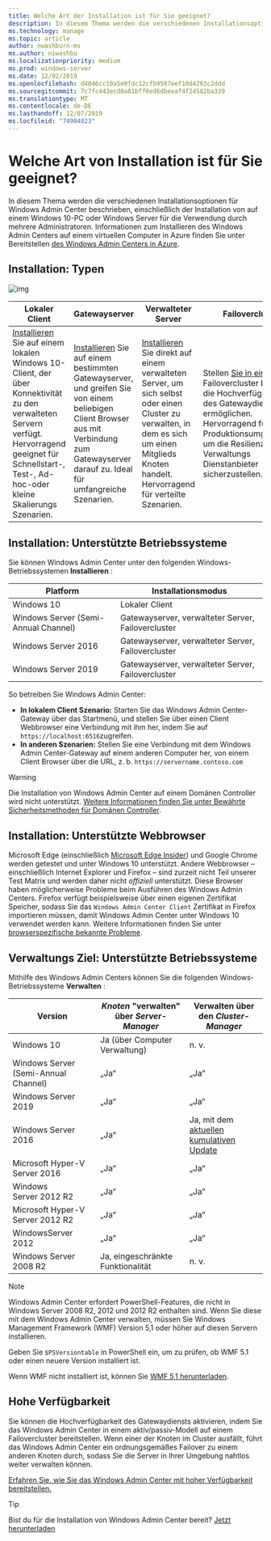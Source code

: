 ```yaml
---
title: Welche Art der Installation ist für Sie geeignet?
description: In diesem Thema werden die verschiedenen Installationsoptionen für Windows Admin Center beschrieben, einschließlich der Installation von auf einem Windows 10-PC oder Windows Server für die Verwendung durch mehrere Administratoren.
ms.technology: manage
ms.topic: article
author: nwashburn-ms
ms.author: niwashbu
ms.localizationpriority: medium
ms.prod: windows-server
ms.date: 12/02/2019
ms.openlocfilehash: d4046cc10a5e0fdc12cfb9587eef10d4263c2ddd
ms.sourcegitcommit: 7c7fc443ecd0a81bff6ed6dbeeaf4f24582ba339
ms.translationtype: MT
ms.contentlocale: de-DE
ms.lasthandoff: 12/07/2019
ms.locfileid: "74904023"
---
```

# <a name="what-type-of-installation-is-right-for-you"></a>Welche Art von Installation ist für Sie geeignet?

In diesem Thema werden die verschiedenen Installationsoptionen für Windows Admin Center beschrieben, einschließlich der Installation von auf einem Windows 10-PC oder Windows Server für die Verwendung durch mehrere Administratoren. Informationen zum Installieren des Windows Admin Centers auf einem virtuellen Computer in Azure finden Sie unter Bereitstellen [des Windows Admin Centers in Azure](../azure/deploy-wac-in-azure.md).

## <a name="installation-types"></a>Installation: Typen

![img](../media/deployment-options/install-options.PNG)

| Lokaler Client                                | Gatewayserver                                  | Verwalteter Server                               | Failovercluster                           |
|---------------------------------------------|-------------------------------------------------|----------------------------------------------|--------------------------------------------|
| [Installieren](../deploy/install.md) Sie auf einem lokalen Windows 10-Client, der über Konnektivität zu den verwalteten Servern verfügt.  Hervorragend geeignet für Schnellstart-, Test-, Ad-hoc-oder kleine Skalierungs Szenarien. |[Installieren](../deploy/install.md) Sie auf einem bestimmten Gatewayserver, und greifen Sie von einem beliebigen Client Browser aus mit Verbindung zum Gatewayserver darauf zu.  Ideal für umfangreiche Szenarien. | [Installieren](../deploy/install.md) Sie direkt auf einem verwalteten Server, um sich selbst oder einen Cluster zu verwalten, in dem es sich um einen Mitglieds Knoten handelt.  Hervorragend für verteilte Szenarien. | Stellen [Sie in einem](#high-availability) Failovercluster bereit, um die Hochverfügbarkeit des Gatewaydiensts zu ermöglichen. Hervorragend für Produktionsumgebungen, um die Resilienz Ihres Verwaltungs Dienstanbieter sicherzustellen. |

## <a name="installation-supported-operating-systems"></a>Installation: Unterstützte Betriebssysteme

Sie können Windows Admin Center unter den folgenden Windows-Betriebssystemen **Installieren** :

| **Platform**                       | **Installationsmodus** |
| -----------------------------------| --------------------- |
| Windows 10                         | Lokaler Client |
| Windows Server (Semi-Annual Channel) | Gatewayserver, verwalteter Server, Failovercluster |
| Windows Server 2016                | Gatewayserver, verwalteter Server, Failovercluster |
| Windows Server 2019                | Gatewayserver, verwalteter Server, Failovercluster |

So betreiben Sie Windows Admin Center:

- **In lokalem Client Szenario:** Starten Sie das Windows Admin Center-Gateway über das Startmenü, und stellen Sie über einen Client Webbrowser eine Verbindung mit ihm her, indem Sie auf `https://localhost:6516`zugreifen.
- **In anderen Szenarien:** Stellen Sie eine Verbindung mit dem Windows Admin Center-Gateway auf einem anderen Computer her, von einem Client Browser über die URL, z. b. `https://servername.contoso.com`

> [!WARNING]
> Die Installation von Windows Admin Center auf einem Domänen Controller wird nicht unterstützt. [Weitere Informationen finden Sie unter Bewährte Sicherheitsmethoden für Domänen Controller](https://docs.microsoft.com/windows-server/identity/ad-ds/plan/security-best-practices/securing-domain-controllers-against-attack).

## <a name="installation-supported-web-browsers"></a>Installation: Unterstützte Webbrowser

Microsoft Edge (einschließlich [Microsoft Edge Insider](https://microsoftedgeinsider.com)) und Google Chrome werden getestet und unter Windows 10 unterstützt. Andere Webbrowser – einschließlich Internet Explorer und Firefox – sind zurzeit nicht Teil unserer Test Matrix und werden daher nicht *offiziell* unterstützt. Diese Browser haben möglicherweise Probleme beim Ausführen des Windows Admin Centers. Firefox verfügt beispielsweise über einen eigenen Zertifikat Speicher, sodass Sie das `Windows Admin Center Client` Zertifikat in Firefox importieren müssen, damit Windows Admin Center unter Windows 10 verwendet werden kann. Weitere Informationen finden Sie unter [browserspezifische bekannte Probleme](../support/known-issues.md#browser-specific-issues).

## <a name="management-target-supported-operating-systems"></a>Verwaltungs Ziel: Unterstützte Betriebssysteme

Mithilfe des Windows Admin Centers können Sie die folgenden Windows-Betriebssysteme **Verwalten** :

| Version | *Knoten* "verwalten" über *Server-Manager* | Verwalten über den *Cluster-Manager* |
| ------------------------- |--------------- | ----- |
| Windows 10 | Ja (über Computer Verwaltung) | n. v. |
| Windows Server (Semi-Annual Channel) | „Ja“ | „Ja“ |
| Windows Server 2019 | „Ja“ | „Ja“ |
| Windows Server 2016 | „Ja“ | Ja, mit dem [aktuellen kumulativen Update](../use/manage-hyper-converged.md#prepare-your-windows-server-2016-cluster-for-windows-admin-center) |
| Microsoft Hyper-V Server 2016 | „Ja“ | „Ja“ |
| Windows Server 2012 R2 | „Ja“ | „Ja“ |
| Microsoft Hyper-V Server 2012 R2 | „Ja“ | „Ja“ |
| WindowsServer 2012 | „Ja“ | „Ja“ |
| Windows Server 2008 R2 | Ja, eingeschränkte Funktionalität | n. v. |

> [!NOTE]
> Windows Admin Center erfordert PowerShell-Features, die nicht in Windows Server 2008 R2, 2012 und 2012 R2 enthalten sind. Wenn Sie diese mit dem Windows Admin Center verwalten, müssen Sie Windows Management Framework (WMF) Version 5,1 oder höher auf diesen Servern installieren.
> 
> Geben Sie `$PSVersiontable` in PowerShell ein, um zu prüfen, ob WMF 5.1 oder einen neuere Version installiert ist. 
> 
> Wenn WMF nicht installiert ist, können Sie [WMF 5,1 herunterladen](https://www.microsoft.com/en-us/download/details.aspx?id=54616).

## <a name="high-availability"></a>Hohe Verfügbarkeit

Sie können die Hochverfügbarkeit des Gatewaydiensts aktivieren, indem Sie das Windows Admin Center in einem aktiv/passiv-Modell auf einem Failovercluster bereitstellen. Wenn einer der Knoten im Cluster ausfällt, führt das Windows Admin Center ein ordnungsgemäßes Failover zu einem anderen Knoten durch, sodass Sie die Server in Ihrer Umgebung nahtlos weiter verwalten können.

[Erfahren Sie, wie Sie das Windows Admin Center mit hoher Verfügbarkeit bereitstellen.](../deploy/high-availability.md)

> [!Tip]
> Bist du für die Installation von Windows Admin Center bereit? [Jetzt herunterladen](https://aka.ms/windowsadmincenter)
